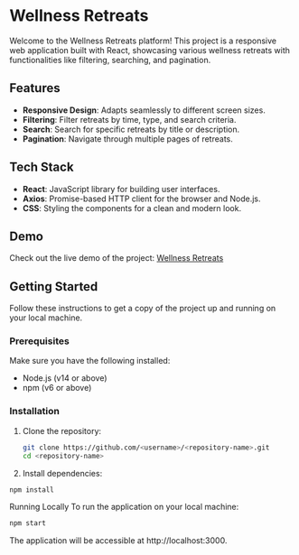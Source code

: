 # Wellness Retreats

Welcome to the Wellness Retreats platform! This project is a responsive web application built with React, showcasing various wellness retreats with functionalities like filtering, searching, and pagination.

## Features

- **Responsive Design**: Adapts seamlessly to different screen sizes.
- **Filtering**: Filter retreats by time, type, and search criteria.
- **Search**: Search for specific retreats by title or description.
- **Pagination**: Navigate through multiple pages of retreats.

## Tech Stack

- **React**: JavaScript library for building user interfaces.
- **Axios**: Promise-based HTTP client for the browser and Node.js.
- **CSS**: Styling the components for a clean and modern look.

## Demo

Check out the live demo of the project: [Wellness Retreats](https://psai6274.github.io/wellness-retreats/)

## Getting Started

Follow these instructions to get a copy of the project up and running on your local machine.

### Prerequisites

Make sure you have the following installed:

- Node.js (v14 or above)
- npm (v6 or above)

### Installation

1. Clone the repository:

   ```bash
   git clone https://github.com/<username>/<repository-name>.git
   cd <repository-name>
   ```

2. Install dependencies:

```bash
npm install
```
Running Locally
To run the application on your local machine:

```bash
npm start
```
The application will be accessible at http://localhost:3000.
